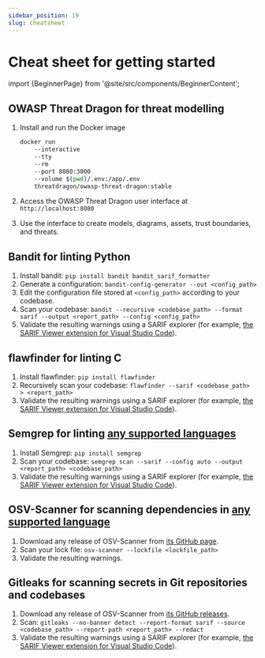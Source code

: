 ```yaml
---
sidebar_position: 19
slug: cheatsheet
---
```


# Cheat sheet for getting started

import {BeginnerPage} from '@site/src/components/BeginnerContent';

<BeginnerPage>

## OWASP Threat Dragon for threat modelling

1. Install and run the Docker image

    ```bash
    docker run
        --interactive
        --tty
        --rm
        --port 8080:3000
        --volume $(pwd)/.env:/app/.env
        threatdragon/owasp-threat-dragon:stable
    ```

2. Access the OWASP Threat Dragon user interface at `http://localhost:8080`
3. Use the interface to create models, diagrams, assets, trust boundaries, and threats.

## Bandit for linting Python

1. Install bandit: `pip install bandit bandit_sarif_formatter`
2. Generate a configuration: `bandit-config-generator --out <config_path>`
3. Edit the configuration file stored at `<config_path>` according to your codebase.
4. Scan your codebase: `bandit --recursive <codebase_path> --format sarif --output <report_path> --config <config_path>`
5. Validate the resulting warnings using a SARIF explorer (for example, [the SARIF Viewer extension for Visual Studio Code](https://marketplace.visualstudio.com/items?itemName=MS-SarifVSCode.sarif-viewer)).

## flawfinder for linting C

1. Install flawfinder: `pip install flawfinder`
2. Recursively scan your codebase: `flawfinder --sarif <codebase_path> > <report_path>`
3. Validate the resulting warnings using a SARIF explorer (for example, [the SARIF Viewer extension for Visual Studio Code](https://marketplace.visualstudio.com/items?itemName=MS-SarifVSCode.sarif-viewer)).

## Semgrep for linting [any supported languages](https://semgrep.dev/docs/supported-languages/)

1. Install Semgrep: `pip install semgrep`
2. Scan your codebase: `semgrep scan --sarif --config auto --output <report_path> <codebase_path>`
3. Validate the resulting warnings using a SARIF explorer (for example, [the SARIF Viewer extension for Visual Studio Code](https://marketplace.visualstudio.com/items?itemName=MS-SarifVSCode.sarif-viewer)).

## OSV-Scanner for scanning dependencies in [any supported language](https://google.github.io/osv-scanner/supported-languages-and-lockfiles/)

1. Download any release of OSV-Scanner from [its GitHub page](https://github.com/google/osv-scanner/releases).
2. Scan your lock file: `osv-scanner --lockfile <lockfile_path>`
3. Validate the resulting warnings.

## Gitleaks for scanning secrets in Git repositories and codebases

1. Download any release of OSV-Scanner from [its GitHub releases](https://github.com/gitleaks/gitleaks/releases).
2. Scan: `gitleaks --no-banner detect --report-format sarif --source <codebase_path> --report-path <report_path> --redact`
3. Validate the resulting warnings using a SARIF explorer (for example, [the SARIF Viewer extension for Visual Studio Code](https://marketplace.visualstudio.com/items?itemName=MS-SarifVSCode.sarif-viewer)).

</BeginnerPage>
